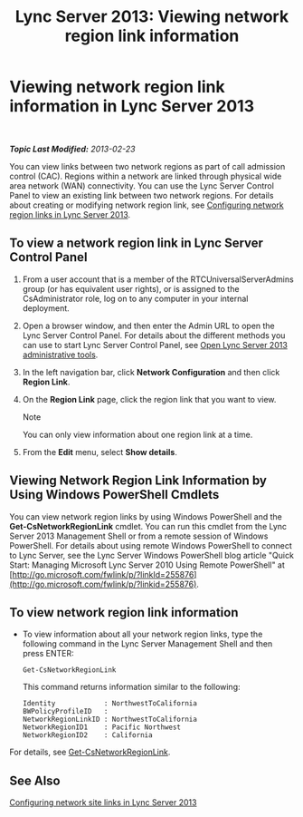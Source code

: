 ﻿---
title: 'Lync Server 2013: Viewing network region link information'
TOCTitle: Viewing network region link information
ms:assetid: 7b6b2ea2-83d8-4376-afb2-70e5d2cf6444
ms:mtpsurl: https://technet.microsoft.com/en-us/library/JJ688102(v=OCS.15)
ms:contentKeyID: 49733701
ms.date: 07/23/2014
mtps_version: v=OCS.15
---

<div data-xmlns="http://www.w3.org/1999/xhtml">

<div class="topic" data-xmlns="http://www.w3.org/1999/xhtml" data-msxsl="urn:schemas-microsoft-com:xslt" data-cs="http://msdn.microsoft.com/en-us/">

<div data-asp="http://msdn2.microsoft.com/asp">

# Viewing network region link information in Lync Server 2013

</div>

<div id="mainSection">

<div id="mainBody">

<span> </span>

_**Topic Last Modified:** 2013-02-23_

You can view links between two network regions as part of call admission control (CAC). Regions within a network are linked through physical wide area network (WAN) connectivity. You can use the Lync Server Control Panel to view an existing link between two network regions. For details about creating or modifying network region link, see [Configuring network region links in Lync Server 2013](lync-server-2013-configuring-network-region-links.md).

<div>

## To view a network region link in Lync Server Control Panel

1.  From a user account that is a member of the RTCUniversalServerAdmins group (or has equivalent user rights), or is assigned to the CsAdministrator role, log on to any computer in your internal deployment.

2.  Open a browser window, and then enter the Admin URL to open the Lync Server Control Panel. For details about the different methods you can use to start Lync Server Control Panel, see [Open Lync Server 2013 administrative tools](lync-server-2013-open-lync-server-administrative-tools.md).

3.  In the left navigation bar, click **Network Configuration** and then click **Region Link**.

4.  On the **Region Link** page, click the region link that you want to view.
    
    <div>
    

    > [!NOTE]
    > You can only view information about one region link at a time.

    
    </div>

5.  From the **Edit** menu, select **Show details**.

</div>

<div>

## Viewing Network Region Link Information by Using Windows PowerShell Cmdlets

You can view network region links by using Windows PowerShell and the **Get-CsNetworkRegionLink** cmdlet. You can run this cmdlet from the Lync Server 2013 Management Shell or from a remote session of Windows PowerShell. For details about using remote Windows PowerShell to connect to Lync Server, see the Lync Server Windows PowerShell blog article "Quick Start: Managing Microsoft Lync Server 2010 Using Remote PowerShell" at [http://go.microsoft.com/fwlink/p/?linkId=255876](http://go.microsoft.com/fwlink/p/?linkid=255876).

<div>

## To view network region link information

  - To view information about all your network region links, type the following command in the Lync Server Management Shell and then press ENTER:
    
        Get-CsNetworkRegionLink
    
    This command returns information similar to the following:
    
        Identity            : NorthwestToCalifornia
        BWPolicyProfileID   :
        NetworkRegionLinkID : NorthwestToCalifornia
        NetworkRegionID1    : Pacific Northwest
        NetworkRegionID2    : California

</div>

For details, see [Get-CsNetworkRegionLink](get-csnetworkregionlink.md).

</div>

<div>

## See Also


[Configuring network site links in Lync Server 2013](lync-server-2013-configuring-network-site-links.md)  
  

</div>

</div>

<span> </span>

</div>

</div>

</div>


